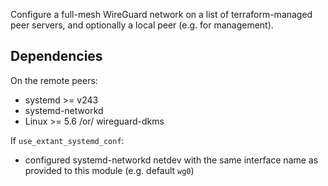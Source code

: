 Configure a full-mesh WireGuard network on a list of terraform-managed peer servers, and optionally a local peer (e.g. for management).

## Dependencies

On the remote peers:
* systemd >= v243
* systemd-networkd
* Linux >= 5.6 /or/ wireguard-dkms

If `use_extant_systemd_conf`:
* configured systemd-networkd netdev with the same interface name as provided to this module (e.g. default `wg0`)
